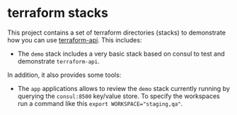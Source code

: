 # terraform stacks

This project contains a set of terraform directories (stacks) to demonstrate
how you can use [terraform-api](https://github.com/gregoryguillou/terraform-api).
This includes:

- The `demo` stack includes a very basic stack based on consul to test and
  demonstrate `terraform-api`.

In addition, it also provides some tools:

- The `app` applications allows to review the `demo` stack currently running
  by querying the `consul:8500` key/value store. To specify the workspaces
  run a command like this `export WORKSPACE="staging,qa"`.
